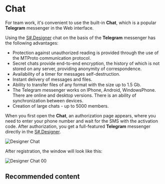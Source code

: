 # Chat

For team work, it's convenient to use the built\-in **Chat**, which is a popular **Telegram** messenger in the Web interface.

Using the [S\#.Designer](Designer.md) chat on the basis of the **Telegram** messenger has the following advantages:

- Protection against unauthorized reading is provided through the use of the MTProto communication protocol.
- Secret chats provide end\-to\-end encryption, the history of which is not stored on any server, providing anonymity of correspondence.
- Availability of a timer for messages self\-destruction.
- Instant delivery of messages and files.
- Ability to transfer files of any format with the size up to 1.5 Gb.
- The Telegram messenger works on IPhone, Android, WindowsPhone. There are online and desktop versions. There is an ability of synchronization between devices.
- Creation of large chats \- up to 5000 members.

When you first open the **Chat**, an authorization page appears, where you need to enter your phone number and wait for the SMS with the activation code. After authorization, you get a full\-featured **Telegram** messenger directly in the [S\#.Designer](Designer.md).

![Designer Chat](~/images/Designer_Chat.png)

After registration, the window will look like this:

![Designer Chat 00](~/images/Designer_Chat_00.png)

## Recommended content
